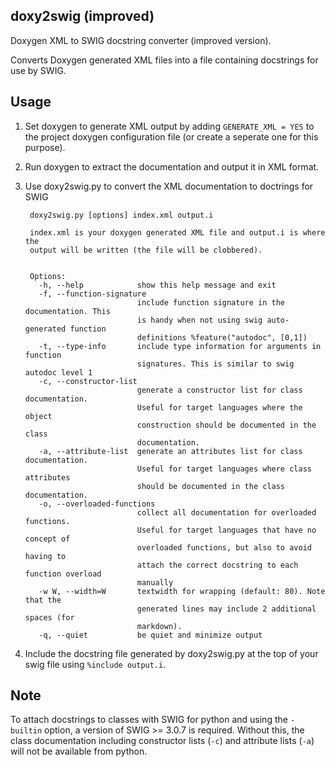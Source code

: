 doxy2swig (improved)
--------------------

Doxygen XML to SWIG docstring converter (improved version).

Converts Doxygen generated XML files into a file containing docstrings
for use by SWIG.


Usage
-----

1. Set doxygen to generate XML output by adding `GENERATE_XML = YES` to the project doxygen configuration file (or create a seperate one for this purpose).

2. Run doxygen to extract the documentation and output it in XML format.

3. Use doxy2swig.py to convert the XML documentation to doctrings for SWIG

        doxy2swig.py [options] index.xml output.i

        index.xml is your doxygen generated XML file and output.i is where the
        output will be written (the file will be clobbered).


        Options:
          -h, --help            show this help message and exit
          -f, --function-signature
                                include function signature in the documentation. This
                                is handy when not using swig auto-generated function
                                definitions %feature("autodoc", [0,1])
          -t, --type-info       include type information for arguments in function
                                signatures. This is similar to swig autodoc level 1
          -c, --constructor-list
                                generate a constructor list for class documentation.
                                Useful for target languages where the object
                                construction should be documented in the class
                                documentation.
          -a, --attribute-list  generate an attributes list for class documentation.
                                Useful for target languages where class attributes
                                should be documented in the class documentation.
          -o, --overloaded-functions
                                collect all documentation for overloaded functions.
                                Useful for target languages that have no concept of
                                overloaded functions, but also to avoid having to
                                attach the correct docstring to each function overload
                                manually
          -w W, --width=W       textwidth for wrapping (default: 80). Note that the
                                generated lines may include 2 additional spaces (for
                                markdown).
          -q, --quiet           be quiet and minimize output

4. Include the docstring file generated by doxy2swig.py at the top of your swig file using `%include output.i`.


Note
----

To attach docstrings to classes with SWIG for python and using the `-builtin` option,
a version of SWIG >= 3.0.7 is required.
Without this, the class documentation including constructor lists (`-c`) and attribute
lists (`-a`) will not be available from python.